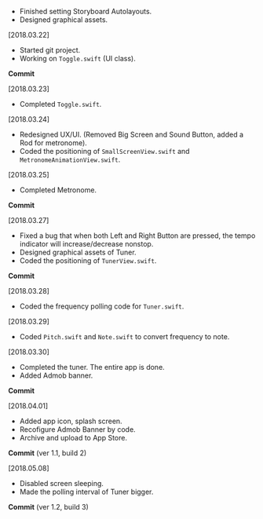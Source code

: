 * Finished setting Storyboard Autolayouts.
* Designed graphical assets.

[2018.03.22]
* Started git project.
* Working on `Toggle.swift` (UI class).

**Commit**

[2018.03.23]
* Completed `Toggle.swift`.

[2018.03.24]
* Redesigned UX/UI. (Removed Big Screen and Sound Button, added a Rod for metronome).
* Coded the positioning of `SmallScreenView.swift` and `MetronomeAnimationView.swift`.

[2018.03.25]
* Completed Metronome.

**Commit**

[2018.03.27]
* Fixed a bug that when both Left and Right Button are pressed, the tempo indicator will increase/decrease nonstop.
* Designed graphical assets of Tuner.
* Coded the positioning of `TunerView.swift`.

**Commit**

[2018.03.28]
* Coded the frequency polling code for `Tuner.swift`.

[2018.03.29]
* Coded `Pitch.swift` and `Note.swift` to convert frequency to note.

[2018.03.30]
* Completed the tuner. The entire app is done.
* Added Admob banner.

**Commit**

[2018.04.01]
* Added app icon, splash screen.
* Recofigure Admob Banner by code.
* Archive and upload to App Store.

**Commit** (ver 1.1, build 2)

[2018.05.08]
* Disabled screen sleeping.
* Made the polling interval of Tuner bigger.

**Commit** (ver 1.2, build 3)
